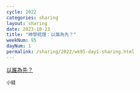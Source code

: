 ```yaml
---
cycle: 2022
categories: sharing
layout: sharing
date: 2023-10-23
title: "神學梳理：以誰為先？"
weekNum: 95
dayNum: 1
permalink: /sharing/2022/wk95-day1-sharing.html
---
```


[以誰為先？](https://eccseattle.github.io/media/sharing/2022/wk095/2023-10-23-bin.m4a)

`小錢`
